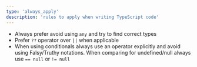 ```yaml
---
type: 'always_apply'
description: 'rules to apply when writing TypeScript code'
---
```


- Always prefer avoid using `any` and try to find correct types
- Prefer `??` operator over `||` when applicable
- When using conditionals always use an operator explicitly and avoid using Falsy/Truthy notations. When comparing for undefined/null always use `== null` or `!= null`
